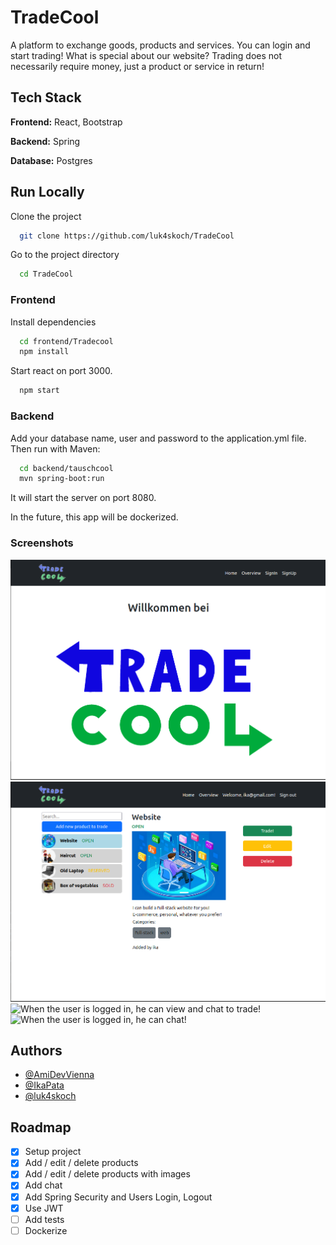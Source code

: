 
# TradeCool

A platform to exchange goods, products and services. You can login and start trading! What is special about our website? Trading does not necessarily require money, just a product or service in return!





## Tech Stack

**Frontend:** React, Bootstrap

**Backend:** Spring

**Database:** Postgres
## Run Locally

Clone the project

```bash
  git clone https://github.com/luk4skoch/TradeCool
```

Go to the project directory

```bash
  cd TradeCool
```

### Frontend

Install dependencies

```bash
  cd frontend/Tradecool
  npm install
```

Start react on port 3000.

```bash
  npm start
```

### Backend

Add your database name, user and password to the application.yml file. Then run with Maven:

```bash
  cd backend/tauschcool
  mvn spring-boot:run
```

It will start the server on port 8080.

In the future, this app will be dockerized. 

### Screenshots
![The start-up page.](tradecool_home.png)
![When the user is logged in, he has the chance to delete or edit their product.](trdecool_logged_in_product_owner.png)
![When the user is logged in, he can view and chat to trade!](trdecool_logged_in_not_product_owner.png)
![When the user is logged in, he can chat!](trdecool_chat.png)



## Authors

- [@AmiDevVienna](https://www.github.com/AmiDevVienna)
- [@IkaPata](https://www.github.com/IkaPata)
- [@luk4skoch](https://www.github.com/luk4skoch)


## Roadmap

- [x]  Setup project
- [x]  Add / edit / delete products
- [x]  Add / edit / delete products with images
- [x]  Add chat
- [x]  Add Spring Security and Users Login, Logout
- [x]  Use JWT
- [ ]  Add tests
- [ ]  Dockerize
